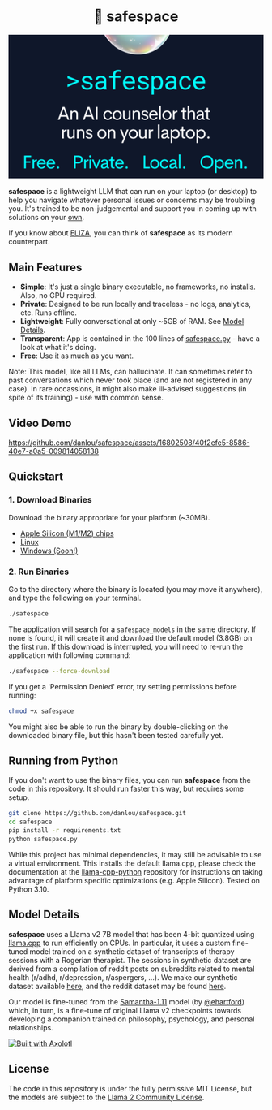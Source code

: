 <h1 align="center">🫧 safespace</h1>

![promo](https://github.com/danlou/safespace/blob/main/safespace_promo.png?raw=true)

**safespace** is a lightweight LLM that can run on your laptop (or desktop) to help you navigate whatever personal issues or concerns may be troubling you.
It's trained to be non-judgemental and support you in coming up with solutions on your [own](https://en.wikipedia.org/wiki/Person-centered_therapy).

If you know about [ELIZA](https://en.wikipedia.org/wiki/ELIZA), you can think of **safespace** as its modern counterpart.

## Main Features
- **Simple**: It's just a single binary executable, no frameworks, no installs. Also, no GPU required.
- **Private**: Designed to be run locally and traceless - no logs, analytics, etc. Runs offline.
- **Lightweight**: Fully conversational at only ~5GB of RAM. See [Model Details](#model-details).
- **Transparent**: App is contained in the 100 lines of [safespace.py](https://github.com/danlou/safespace/blob/main/safespace.py) - have a look at what it's doing.
- **Free**: Use it as much as you want.

Note: This model, like all LLMs, can hallucinate. It can sometimes refer to past conversations which never took place (and are not registered in any case). In rare occassions, it might also make ill-advised suggestions (in spite of its training) - use with common sense.

## Video Demo
https://github.com/danlou/safespace/assets/16802508/40f2efe5-8586-40e7-a0a5-009814058138

## Quickstart

### 1. Download Binaries
Download the binary appropriate for your platform (~30MB).
- [Apple Silicon (M1/M2) chips](https://github.com/danlou/safespace/releases/download/v1.0.0-mps/safespace)
- [Linux](https://github.com/danlou/safespace/releases/download/v1.0.0-linux/safespace)
- [Windows (Soon!)](TODO)

### 2. Run Binaries
Go to the directory where the binary is located (you may move it anywhere), and type the following on your terminal.

```bash
./safespace
```

The application will search for a `safespace_models` in the same directory. If none is found, it will create it and download the default model (3.8GB) on the first run. If this download is interrupted, you will need to re-run the application with following command:

```bash
./safespace --force-download
```

If you get a 'Permission Denied' error, try setting permissions before running:

```bash
chmod +x safespace
```

You might also be able to run the binary by double-clicking on the downloaded binary file, but this hasn't been tested carefully yet.

## Running from Python

If you don't want to use the binary files, you can run **safespace** from the code in this repository. It should run faster this way, but requires some setup.

```bash
git clone https://github.com/danlou/safespace.git
cd safespace
pip install -r requirements.txt
python safespace.py
```

While this project has minimal dependencies, it may still be advisable to use a virtual environment. This installs the default llama.cpp, please check the documentation at the [llama-cpp-python](https://github.com/abetlen/llama-cpp-python#installation-from-pypi) repository for instructions on taking advantage of platform specific optimizations (e.g. Apple Silicon). Tested on Python 3.10.

## Model Details
**safespace** uses a Llama v2 7B model that has been 4-bit quantized using [llama.cpp](https://github.com/ggerganov/llama.cpp) to run efficiently on CPUs.
In particular, it uses a custom fine-tuned model trained on a synthetic dataset of transcripts of therapy sessions with a Rogerian therapist. The sessions in synthetic dataset are derived from a compilation of reddit posts on subreddits related to mental health (r/adhd, r/depression, r/aspergers, ...).
We make our synthetic dataset available [here](https://huggingface.co/datasets/danlou/safespace-8877-20230920), and the reddit dataset may be found [here](https://huggingface.co/datasets/solomonk/reddit_mental_health_posts).

Our model is fine-tuned from the [Samantha-1.11](https://huggingface.co/ehartford/Samantha-1.11-7b) model (by [@ehartford](https://x.com/erhartford)) which, in turn, is a fine-tune of original Llama v2 checkpoints towards developing a companion trained on philosophy, psychology, and personal relationships.

[<img src="https://raw.githubusercontent.com/OpenAccess-AI-Collective/axolotl/main/image/axolotl-badge-web.png" alt="Built with Axolotl" width="200" height="32"/>](https://github.com/OpenAccess-AI-Collective/axolotl)

## License
The code in this repository is under the fully permissive MIT License, but the models are subject to the [Llama 2 Community License](https://github.com/facebookresearch/llama/blob/main/LICENSE).
